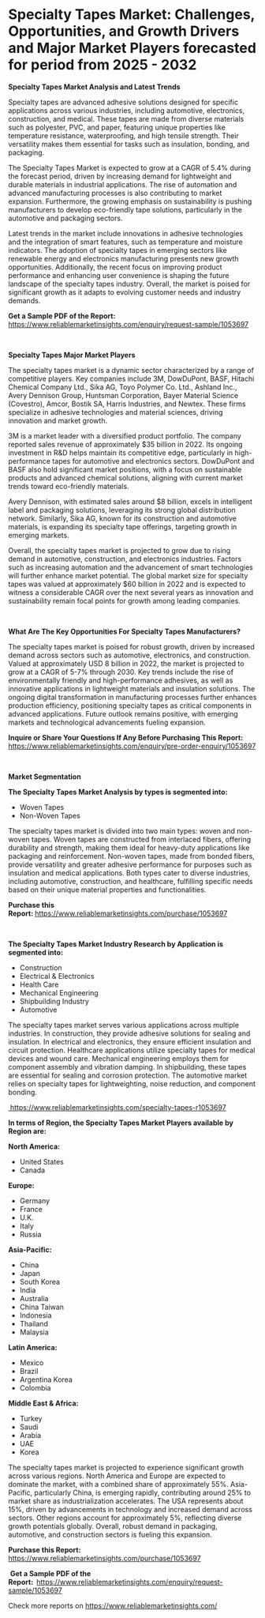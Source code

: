 <p><h1>Specialty Tapes Market: Challenges, Opportunities, and Growth Drivers and Major Market Players forecasted for period from 2025 - 2032</h1></p><p><strong>Specialty Tapes Market Analysis and Latest Trends</strong></p>
<p><p>Specialty tapes are advanced adhesive solutions designed for specific applications across various industries, including automotive, electronics, construction, and medical. These tapes are made from diverse materials such as polyester, PVC, and paper, featuring unique properties like temperature resistance, waterproofing, and high tensile strength. Their versatility makes them essential for tasks such as insulation, bonding, and packaging.</p><p>The Specialty Tapes Market is expected to grow at a CAGR of 5.4% during the forecast period, driven by increasing demand for lightweight and durable materials in industrial applications. The rise of automation and advanced manufacturing processes is also contributing to market expansion. Furthermore, the growing emphasis on sustainability is pushing manufacturers to develop eco-friendly tape solutions, particularly in the automotive and packaging sectors.</p><p>Latest trends in the market include innovations in adhesive technologies and the integration of smart features, such as temperature and moisture indicators. The adoption of specialty tapes in emerging sectors like renewable energy and electronics manufacturing presents new growth opportunities. Additionally, the recent focus on improving product performance and enhancing user convenience is shaping the future landscape of the specialty tapes industry. Overall, the market is poised for significant growth as it adapts to evolving customer needs and industry demands.</p></p>
<p><strong>Get a Sample PDF of the Report:&nbsp;</strong> <a href="https://www.reliablemarketinsights.com/enquiry/request-sample/1053697?utm_campaign=3014&utm_medium=2&utm_source=Github&utm_content=ia&utm_term=06032025&utm_id=specialty-tapes">https://www.reliablemarketinsights.com/enquiry/request-sample/1053697</a></p>
<p>&nbsp;</p>
<p><strong>Specialty Tapes Major Market Players</strong></p>
<p><p>The specialty tapes market is a dynamic sector characterized by a range of competitive players. Key companies include 3M, DowDuPont, BASF, Hitachi Chemical Company Ltd., Sika AG, Toyo Polymer Co. Ltd., Ashland Inc., Avery Dennison Group, Huntsman Corporation, Bayer Material Science (Covestro), Amcor, Bostik SA, Harris Industries, and Newtex. These firms specialize in adhesive technologies and material sciences, driving innovation and market growth.</p><p>3M is a market leader with a diversified product portfolio. The company reported sales revenue of approximately $35 billion in 2022. Its ongoing investment in R&D helps maintain its competitive edge, particularly in high-performance tapes for automotive and electronics sectors. DowDuPont and BASF also hold significant market positions, with a focus on sustainable products and advanced chemical solutions, aligning with current market trends toward eco-friendly materials.</p><p>Avery Dennison, with estimated sales around $8 billion, excels in intelligent label and packaging solutions, leveraging its strong global distribution network. Similarly, Sika AG, known for its construction and automotive materials, is expanding its specialty tape offerings, targeting growth in emerging markets. </p><p>Overall, the specialty tapes market is projected to grow due to rising demand in automotive, construction, and electronics industries. Factors such as increasing automation and the advancement of smart technologies will further enhance market potential. The global market size for specialty tapes was valued at approximately $60 billion in 2022 and is expected to witness a considerable CAGR over the next several years as innovation and sustainability remain focal points for growth among leading companies.</p></p>
<p>&nbsp;</p>
<p><strong>What Are The Key Opportunities For Specialty Tapes Manufacturers?</strong></p>
<p><p>The specialty tapes market is poised for robust growth, driven by increased demand across sectors such as automotive, electronics, and construction. Valued at approximately USD 8 billion in 2022, the market is projected to grow at a CAGR of 5-7% through 2030. Key trends include the rise of environmentally friendly and high-performance adhesives, as well as innovative applications in lightweight materials and insulation solutions. The ongoing digital transformation in manufacturing processes further enhances production efficiency, positioning specialty tapes as critical components in advanced applications. Future outlook remains positive, with emerging markets and technological advancements fueling expansion.</p></p>
<p><strong>Inquire or Share Your Questions If Any Before Purchasing This Report:</strong> <a href="https://www.reliablemarketinsights.com/enquiry/pre-order-enquiry/1053697?utm_campaign=3014&utm_medium=2&utm_source=Github&utm_content=ia&utm_term=06032025&utm_id=specialty-tapes">https://www.reliablemarketinsights.com/enquiry/pre-order-enquiry/1053697</a></p>
<p>&nbsp;</p>
<p><strong>Market Segmentation</strong></p>
<p><strong>The Specialty Tapes Market Analysis by types is segmented into:</strong></p>
<p><ul><li>Woven Tapes</li><li>Non-Woven Tapes</li></ul></p>
<p><p>The specialty tapes market is divided into two main types: woven and non-woven tapes. Woven tapes are constructed from interlaced fibers, offering durability and strength, making them ideal for heavy-duty applications like packaging and reinforcement. Non-woven tapes, made from bonded fibers, provide versatility and greater adhesive performance for purposes such as insulation and medical applications. Both types cater to diverse industries, including automotive, construction, and healthcare, fulfilling specific needs based on their unique material properties and functionalities.</p></p>
<p><strong>Purchase this Report:&nbsp;</strong><a href="https://www.reliablemarketinsights.com/purchase/1053697?utm_campaign=3014&utm_medium=2&utm_source=Github&utm_content=ia&utm_term=06032025&utm_id=specialty-tapes">https://www.reliablemarketinsights.com/purchase/1053697</a></p>
<p>&nbsp;</p>
<p><strong>The Specialty Tapes Market Industry Research by Application is segmented into:</strong></p>
<p><ul><li>Construction</li><li>Electrical & Electronics</li><li>Health Care</li><li>Mechanical Engineering</li><li>Shipbuilding Industry</li><li>Automotive</li></ul></p>
<p><p>The specialty tapes market serves various applications across multiple industries. In construction, they provide adhesive solutions for sealing and insulation. In electrical and electronics, they ensure efficient insulation and circuit protection. Healthcare applications utilize specialty tapes for medical devices and wound care. Mechanical engineering employs them for component assembly and vibration damping. In shipbuilding, these tapes are essential for sealing and corrosion protection. The automotive market relies on specialty tapes for lightweighting, noise reduction, and component bonding.</p></p>
<p><a href="https://www.reliablemarketinsights.com/specialty-tapes-r1053697?utm_campaign=3014&utm_medium=2&utm_source=Github&utm_content=ia&utm_term=06032025&utm_id=specialty-tapes">&nbsp;https://www.reliablemarketinsights.com/specialty-tapes-r1053697</a></p>
<p><strong>In terms of Region, the Specialty Tapes Market Players available by Region are:</strong></p>
<p>
    <p> <strong> North America: </strong>
        <ul>
            <li>United States</li>
            <li>Canada</li>
        </ul>
        </p> 
    <p> <strong> Europe: </strong>
        <ul>
            <li>Germany</li>
            <li>France</li>
            <li>U.K.</li>
            <li>Italy</li>
            <li>Russia</li>
        </ul>
        </p> 
    <p> <strong> Asia-Pacific: </strong>
        <ul>
            <li>China</li>
            <li>Japan</li>
            <li>South Korea</li>
            <li>India</li>
            <li>Australia</li>
            <li>China Taiwan</li>
            <li>Indonesia</li>
            <li>Thailand</li>
            <li>Malaysia</li>
        </ul>
        </p> 
    <p> <strong> Latin America: </strong>
        <ul>
            <li>Mexico</li>
            <li>Brazil</li>
            <li>Argentina Korea</li>
            <li>Colombia</li>
        </ul>
        </p> 
    <p> <strong> Middle East & Africa: </strong>
        <ul>
            <li>Turkey</li>
            <li>Saudi</li>
            <li>Arabia</li>
            <li>UAE</li>
            <li>Korea</li>
        </ul>
    </p>
    </p>
<p><p>The specialty tapes market is projected to experience significant growth across various regions. North America and Europe are expected to dominate the market, with a combined share of approximately 55%. Asia-Pacific, particularly China, is emerging rapidly, contributing around 25% to market share as industrialization accelerates. The USA represents about 15%, driven by advancements in technology and increased demand across sectors. Other regions account for approximately 5%, reflecting diverse growth potentials globally. Overall, robust demand in packaging, automotive, and construction sectors is fueling this expansion.</p></p>
<p><strong>Purchase this Report: </strong><a href="https://www.reliablemarketinsights.com/purchase/1053697?utm_campaign=3014&utm_medium=2&utm_source=Github&utm_content=ia&utm_term=06032025&utm_id=specialty-tapes">https://www.reliablemarketinsights.com/purchase/1053697</a></p>
<p>&nbsp;<strong>Get a Sample PDF of the Report:&nbsp;&nbsp;</strong><a href="https://www.reliablemarketinsights.com/enquiry/request-sample/1053697?utm_campaign=3014&utm_medium=2&utm_source=Github&utm_content=ia&utm_term=06032025&utm_id=specialty-tapes">https://www.reliablemarketinsights.com/enquiry/request-sample/1053697</a></p>
<p><strong></strong></p>
<p>Check more reports on <a href="https://www.reliablemarketinsights.com/?utm_campaign=3014&utm_medium=2&utm_source=Github&utm_content=ia&utm_term=06032025&utm_id=specialty-tapes">https://www.reliablemarketinsights.com/</a></p>